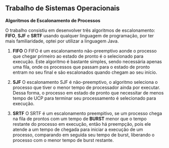 ## Trabalho de Sistemas Operacionais

**Algoritmos de Escalonamento de Processos**

O trabalho consistiu em desenvolver três algoritmos de escalonamento: **FIFO**, **SJF** e **SRTF** usando qualquer linguagem de programação, por ter mais familiaridade, optei por utilizar a linguagem Java.

1. **FIFO**
   O FIFO é um escalonamento não-preemptivo aonde o processo que chegar primeiro ao estado de pronto é o selecionado para execução. Este algoritmo é bastante simples, sendo necessária apenas uma fila, onde os processos que passam para o estado de pronto entram no seu final e são escalonados quando chegam ao seu início.

2. **SJF**
   O escalonamento SJF é não-preemptivo, o algoritmo seleciona o processo que tiver o menor tempo de processador ainda por executar. Dessa forma, o processo em estado de pronto que necessitar de menos tempo de UCP para terminar seu processamento é selecionado para execução.

3. **SRTF**
   O SRTF é um escalonamento preempitivo, se um processo chega na fila de prontos com um tempo de **BURST** menor que o tempo restante do processo em execução, então há preempção, pois ele atende a um tempo de chegada para iniciar a execução de um processo, comparando em seguida seu tempo de burst, liberando o processo com o menor tempo de burst restante.
